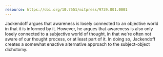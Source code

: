 ```yaml
---
resource: https://doi.org/10.7551/mitpress/9739.001.0001
---
```


Jackendoff argues that awareness is losely connected to an objective world in that it is informed by it. However, he argues that awareness is also only losely connected to a subjective world of thought, in that we're often not aware of our thought process, or at least part of it. In doing so, Jackendoff creates a somewhat enactive alternative approach to the subject-object dichotomy.